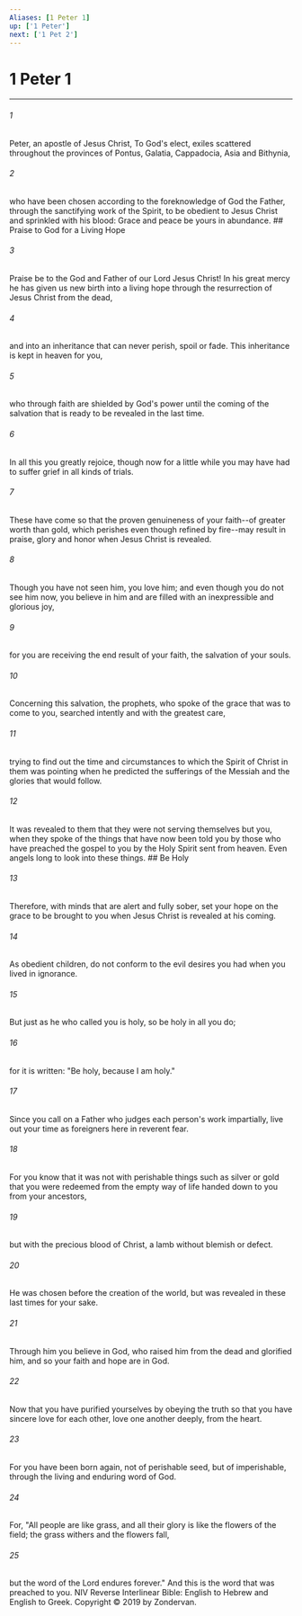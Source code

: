 ```yaml
---
Aliases: [1 Peter 1]
up: ['1 Peter']
next: ['1 Pet 2']
---
```

# 1 Peter 1

***


###### 1 
Peter, an apostle of Jesus Christ, To God's elect, exiles scattered throughout the provinces of Pontus, Galatia, Cappadocia, Asia and Bithynia, 

###### 2 
who have been chosen according to the foreknowledge of God the Father, through the sanctifying work of the Spirit, to be obedient to Jesus Christ and sprinkled with his blood: Grace and peace be yours in abundance. ## Praise to God for a Living Hope 

###### 3 
Praise be to the God and Father of our Lord Jesus Christ! In his great mercy he has given us new birth into a living hope through the resurrection of Jesus Christ from the dead, 

###### 4 
and into an inheritance that can never perish, spoil or fade. This inheritance is kept in heaven for you, 

###### 5 
who through faith are shielded by God's power until the coming of the salvation that is ready to be revealed in the last time. 

###### 6 
In all this you greatly rejoice, though now for a little while you may have had to suffer grief in all kinds of trials. 

###### 7 
These have come so that the proven genuineness of your faith--of greater worth than gold, which perishes even though refined by fire--may result in praise, glory and honor when Jesus Christ is revealed. 

###### 8 
Though you have not seen him, you love him; and even though you do not see him now, you believe in him and are filled with an inexpressible and glorious joy, 

###### 9 
for you are receiving the end result of your faith, the salvation of your souls. 

###### 10 
Concerning this salvation, the prophets, who spoke of the grace that was to come to you, searched intently and with the greatest care, 

###### 11 
trying to find out the time and circumstances to which the Spirit of Christ in them was pointing when he predicted the sufferings of the Messiah and the glories that would follow. 

###### 12 
It was revealed to them that they were not serving themselves but you, when they spoke of the things that have now been told you by those who have preached the gospel to you by the Holy Spirit sent from heaven. Even angels long to look into these things. ## Be Holy 

###### 13 
Therefore, with minds that are alert and fully sober, set your hope on the grace to be brought to you when Jesus Christ is revealed at his coming. 

###### 14 
As obedient children, do not conform to the evil desires you had when you lived in ignorance. 

###### 15 
But just as he who called you is holy, so be holy in all you do; 

###### 16 
for it is written: "Be holy, because I am holy." 

###### 17 
Since you call on a Father who judges each person's work impartially, live out your time as foreigners here in reverent fear. 

###### 18 
For you know that it was not with perishable things such as silver or gold that you were redeemed from the empty way of life handed down to you from your ancestors, 

###### 19 
but with the precious blood of Christ, a lamb without blemish or defect. 

###### 20 
He was chosen before the creation of the world, but was revealed in these last times for your sake. 

###### 21 
Through him you believe in God, who raised him from the dead and glorified him, and so your faith and hope are in God. 

###### 22 
Now that you have purified yourselves by obeying the truth so that you have sincere love for each other, love one another deeply, from the heart. 

###### 23 
For you have been born again, not of perishable seed, but of imperishable, through the living and enduring word of God. 

###### 24 
For, "All people are like grass, and all their glory is like the flowers of the field; the grass withers and the flowers fall, 

###### 25 
but the word of the Lord endures forever." And this is the word that was preached to you. NIV Reverse Interlinear Bible: English to Hebrew and English to Greek. Copyright © 2019 by Zondervan.
